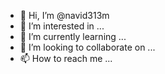 - 👋 Hi, I’m @navid313m
- 👀 I’m interested in ...
- 🌱 I’m currently learning ...
- 💞️ I’m looking to collaborate on ...
- 📫 How to reach me ...

<!---
navid313m/navid313m is a ✨ special ✨ repository because its `README.md` (this file) appears on your GitHub profile.
You can click the Preview link to take a look at your changes.
--->
